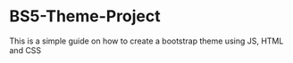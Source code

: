 # BS5-Theme-Project
This is a simple guide on how to create a bootstrap theme using JS, HTML and CSS
